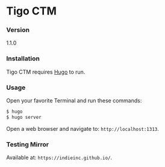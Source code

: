 # Tigo CTM

### Version
1.1.0

### Installation
Tigo CTM requires [Hugo](https://gohugo.io/) to run.

### Usage
Open your favorite Terminal and run these commands:

```sh
$ hugo
$ hugo server
```

Open a web browser and navigate to: `http://localhost:1313`.

### Testing Mirror
Available at: `https://indieinc.github.io/`.